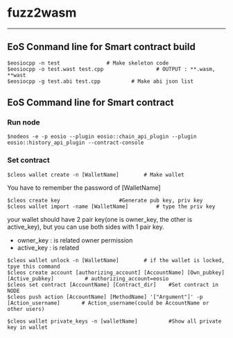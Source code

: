 # fuzz2wasm

---




## EoS Conmand line for Smart contract build 
```
$eosiocpp -n test  				# Make skeleton code
$eosiocpp -o test.wast test.cpp 				# OUTPUT : **.wasm, **wast 
$eosiocpp -g test.abi test.cpp  		# Make abi json list

```


## EoS Command line for Smart contract

### Run node
```
$nodeos -e -p eosio --plugin eosio::chain_api_plugin --plugin eosio::history_api_plugin --contract-console
```

### Set contract
```
$cleos wallet create -n [WalletName]  		# Make wallet
```
You have to remember the password of [WalletName]  
  
```
$cleos create key  					#Generate pub key, priv key
$cleos wallet import -name [WalletName]  		# type the priv key
```
your wallet should have 2 pair key(one is owner_key, the other is active_key), but you can use both sides with 1 pair key.
* owner_key : is related owner permission
* active_key : is related 

```
$cleos wallet unlock -n [WalletName]  		# if the wallet is locked, tpye this command 
$cleos create account [authorizing_account] [AccountName] [Own_pubkey] [Active_pubkey]   		# authorizing_account=eosio
$cleos set contract [AccountName] [Contract_dir] 	#Set contract in NODE 
$cleos push action [AccountName] [MethodName] '["Argument"]' -p [Action_username]  		# Action_username(could be AccountName or other users)

$cleos wallet private_keys -n [walletName]  		#Show all private key in wallet

```
